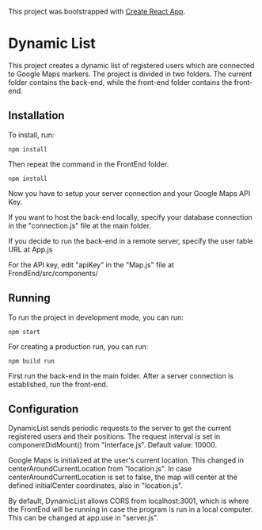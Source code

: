 This project was bootstrapped with [Create React App](https://github.com/facebook/create-react-app).

# Dynamic List

This project creates a dynamic list of registered users which are connected to Google Maps markers. 
The project is divided in two folders. The current folder contains the back-end, while the front-end folder contains the front-end.

## Installation

To install, run:

```
npm install
```

Then repeat the command in the FrontEnd folder.
```
npm install
```

Now you have to setup your server connection and your Google Maps API Key.

If you want to host the back-end locally, specify your database connection in the "connection.js" file at the main folder.

If you decide to run the back-end in a remote server, specify the user table URL at App.js

For the API key, edit "apiKey" in the "Map.js" file at FrondEnd/src/components/

## Running

To run the project in development mode, you can run:
```
npm start
```

For creating a production run, you can run:
```
npm build run
```

First run the back-end in the main folder. After a server connection is established, run the front-end.

## Configuration

DynamicList sends periodic requests to the server to get the current registered users and their positions. The request interval is set in componentDidMount() from "Interface.js". Default value: 10000.

Google Maps is initialized at the user's current location. This changed in centerAroundCurrentLocation from "location.js". In case centerAroundCurrentLocation is set to false, the map will center at the defined initialCenter coordinates, also in "location.js".

By default, DynamicList allows CORS from localhost:3001, which is where the FrontEnd will be running in case the program is run in a local computer. This can be changed at app.use in "server.js".  
